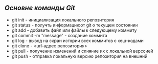 ## _Основне команды Git_

- git init - инициализация локального репозитория
- git status - получть информациюот git о текущем состоянии
- git add - добавить файл или файлы к следующему коммиту
- git commit -m "message" - создание коммита
- git log - вывод на экран истории всех коммитов с хеш-кодами
- git clone - <url-адрес репозитория>
- git pull - получение изменений и слияние их с локальной верссией
- git push - отправка локальную версию репозитория на внешний
